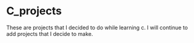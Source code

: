 # C_projects
These are projects that I decided to do while learning c.
I will continue to add projects that I decide to make.
